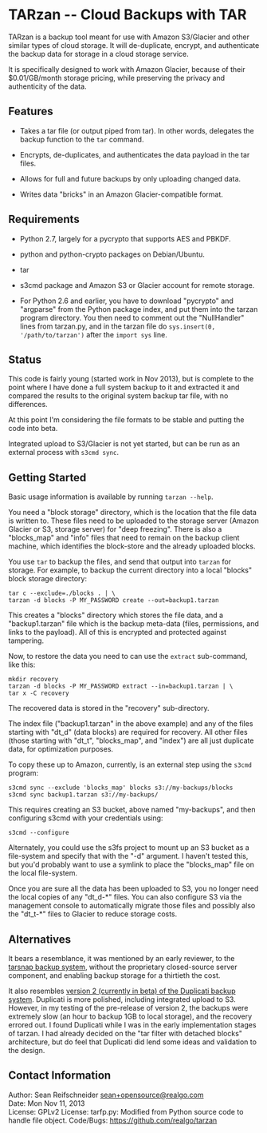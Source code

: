 TARzan -- Cloud Backups with TAR
================================

TARzan is a backup tool meant for use with Amazon S3/Glacier and other
similar types of cloud storage.  It will de-duplicate, encrypt, and
authenticate the backup data for storage in a cloud storage service.

It is specifically designed to work with Amazon Glacier, because of
their $0.01/GB/month storage pricing, while preserving the privacy and
authenticity of the data.

Features
--------

   * Takes a tar file (or output piped from tar).  In other words,
     delegates the backup function to the `tar` command.

   * Encrypts, de-duplicates, and authenticates the data payload in the tar
     files.

   * Allows for full and future backups by only uploading changed data.

   * Writes data "bricks" in an Amazon Glacier-compatible format.

Requirements
------------

   * Python 2.7, largely for a pycrypto that supports AES and PBKDF.

   * python and python-crypto packages on Debian/Ubuntu.

   * tar

   * s3cmd package and Amazon S3 or Glacier account for remote storage.

   * For Python 2.6 and earlier, you have to download "pycrypto" and
     "argparse" from the Python package index, and put them into the tarzan
     program directory.  You then need to comment out the "NullHandler"
     lines from tarzan.py, and in the tarzan file do `sys.insert(0,
     '/path/to/tarzan')` after the `import sys` line.

Status
------

This code is fairly young (started work in Nov 2013), but is complete to
the point where I have done a full system backup to it and extracted it and
compared the results to the original system backup tar file, with no
differences.

At this point I'm considering the file formats to be stable and putting the
code into beta.

Integrated upload to S3/Glacier is not yet started, but can be run as an
external process with `s3cmd sync`.

Getting Started
---------------

Basic usage information is available by running `tarzan --help`.

You need a "block storage" directory, which is the location that the file
data is written to.  These files need to be uploaded to the storage server
(Amazon Glacier or S3, storage server) for "deep freezing".  There is also
a "blocks\_map" and "info" files that need to remain on the backup client
machine, which identifies the block-store and the already uploaded blocks.

You use `tar` to backup the files, and send that output into `tarzan` for
storage.  For example, to backup the current directory into a local
"blocks" block storage directory:

    tar c --exclude=./blocks . | \
    tarzan -d blocks -P MY_PASSWORD create --out=backup1.tarzan

This creates a "blocks" directory which stores the file data, and a
"backup1.tarzan" file which is the backup meta-data (files, permissions,
and links to the payload).  All of this is encrypted and protected against
tampering.

Now, to restore the data you need to can use the `extract` sub-command, like
this:

    mkdir recovery
    tarzan -d blocks -P MY_PASSWORD extract --in=backup1.tarzan | \
    tar x -C recovery

The recovered data is stored in the "recovery" sub-directory.

The index file ("backup1.tarzan" in the above example) and any of the files
starting with "dt\_d" (data blocks) are required for recovery.  All other
files (those starting with "dt\_t", "blocks\_map", and "index") are all
just duplicate data, for optimization purposes.

To copy these up to Amazon, currently, is an external step using the
`s3cmd` program:

    s3cmd sync --exclude 'blocks_map' blocks s3://my-backups/blocks
    s3cmd sync backup1.tarzan s3://my-backups/

This requires creating an S3 bucket, above named "my-backups", and then
configuring s3cmd with your credentials using:

    s3cmd --configure

Alternately, you could use the s3fs project to mount up an S3 bucket as a
file-system and specify that with the "-d" argument.  I haven't tested
this, but you'd probably want to use a symlink to place the "blocks\_map"
file on the local file-system.

Once you are sure all the data has been uploaded to S3, you no longer need
the local copies of any "dt\_d-\*" files.  You can also configure S3 via the
management console to automatically migrate those files and possibly also the
"dt\_t-\*" files to Glacier to reduce storage costs.

Alternatives
------------

It bears a resemblance, it was mentioned by an early reviewer, to the
[tarsnap backup system](http://www.tarsnap.com/), without the proprietary
closed-source server component, and enabling backup storage for a thirtieth
the cost.

It also resembles [version 2 (currently in beta) of the Duplicati backup
system](http://www.duplicati.com/).  Duplicati is more polished, including
integrated upload to S3.  However, in my testing of the pre-release of
version 2, the backups were extremely slow (an hour to backup 1GB to
local storage), and the recovery errored out.  I found Duplicati while I
was in the early implementation stages of tarzan.  I had already decided on
the "tar filter with detached blocks" architecture, but do feel that
Duplicati did lend some ideas and validation to the design.

Contact Information
-------------------

Author: Sean Reifschneider <sean+opensource@realgo.com>  
Date: Mon Nov 11, 2013  
License: GPLv2
License: tarfp.py: Modified from Python source code to handle file object.
Code/Bugs: https://github.com/realgo/tarzan
